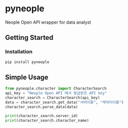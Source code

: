 # pyneople
Neople Open API wrapper for data analyst

## Getting Started

### Installation
```bash
pip install pyneople
```

## Simple Usage
```python
from pyneople.character import CharacterSearch
api_key = "Neople Open API 에서 발급받은 API key"
character_search = CharacterSearch(api_key)
data = character_search.get_data("서버이름", "캐릭터이름")
character_search.parse_data(data)

print(character_search.server_id) 
print(character_search.character_name)
```